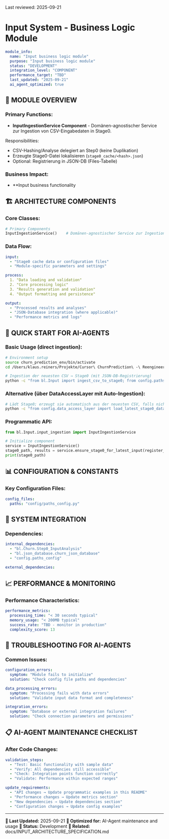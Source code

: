 Last reviewed: 2025-09-21

# Input System - Business Logic Module

```yaml
module_info:
  name: "Input business logic module"
  purpose: "Input business logic module"
  status: "DEVELOPMENT"
  integration_level: "COMPONENT"
  performance_target: "TBD"
  last_updated: "2025-09-21"
  ai_agent_optimized: true
```

## 🎯 **MODULE OVERVIEW**

### **Primary Functions:**
- **InputIngestionService Component** - Domänen-agnostischer Service zur Ingestion von CSV-Eingabedaten in Stage0.

Responsibilities:
- CSV-Hashing/Analyse delegiert an Step0 (keine Duplikation)
- Erzeugte Stage0-Datei lokalisieren (`stage0_cache/<hash>.json`)
- Optional: Registrierung in JSON-DB (Files-Tabelle)

### **Business Impact:**
- **Input business functionality

## 🏗️ **ARCHITECTURE COMPONENTS**

### **Core Classes:**
```python
# Primary Components
InputIngestionService()    # Domänen-agnostischer Service zur Ingestion von CSV-Eingabedaten in Stage0.
```

### **Data Flow:**
```yaml
input:
  - "Stage0 cache data or configuration files"
  - "Module-specific parameters and settings"

process:
  1. "Data loading and validation"
  2. "Core processing logic"
  3. "Results generation and validation"
  4. "Output formatting and persistence"

output:
  - "Processed results and analyses"
  - "JSON-Database integration (where applicable)"
  - "Performance metrics and logs"
```

## 🚀 **QUICK START FOR AI-AGENTS**

### **Basic Usage (direct ingestion):**
```bash
# Environment setup
source churn_prediction_env/bin/activate
cd /Users/klaus.reiners/Projekte/Cursor\ ChurnPrediction\ -\ Reengineering

# Ingestion der neuesten CSV → Stage0 (mit JSON-DB-Registrierung)
python -c "from bl.Input import ingest_csv_to_stage0; from config.paths_config import ProjectPaths as P; p=P.main_churn_data_file(); print(ingest_csv_to_stage0(p, register_in_json_db=True)[0])"
```

### **Alternative (über DataAccessLayer mit Auto-Ingestion):**
```bash
# Lädt Stage0; erzeugt sie automatisch aus der neuesten CSV, falls nicht vorhanden
python -c "from config.data_access_layer import load_latest_stage0_data; df=load_latest_stage0_data(); print(df.shape)"
```

### **Programmatic API:**
```python
from bl.Input.input_ingestion import InputIngestionService

# Initialize component
service = InputIngestionService()
stage0_path, results = service.ensure_stage0_for_latest_input(register_in_json_db=True)
print(stage0_path)
```

## 📊 **CONFIGURATION & CONSTANTS**

### **Key Configuration Files:**
```yaml
config_files:
  paths: "config/paths_config.py"
```

## 🔗 **SYSTEM INTEGRATION**

### **Dependencies:**
```yaml
internal_dependencies:
  - "bl.Churn.Step0_InputAnalysis"
  - "bl.json_database.churn_json_database"
  - "config.paths_config"

external_dependencies:
```

## 📈 **PERFORMANCE & MONITORING**

### **Performance Characteristics:**
```yaml
performance_metrics:
  processing_time: "< 30 seconds typical"
  memory_usage: "< 200MB typical"
  success_rate: "TBD - monitor in production"
  complexity_score: 13
```

## 🔧 **TROUBLESHOOTING FOR AI-AGENTS**

### **Common Issues:**
```yaml
configuration_errors:
  symptom: "Module fails to initialize"
  solution: "Check config file paths and dependencies"

data_processing_errors:
  symptom: "Processing fails with data errors"
  solution: "Validate input data format and completeness"

integration_errors:
  symptom: "Database or external integration failures"
  solution: "Check connection parameters and permissions"
```

## 📋 **AI-AGENT MAINTENANCE CHECKLIST**

### **After Code Changes:**
```yaml
validation_steps:
  - "Test: Basic functionality with sample data"
  - "Verify: All dependencies still accessible"
  - "Check: Integration points function correctly"
  - "Validate: Performance within expected ranges"

update_requirements:
  - "API changes → Update programmatic examples in this README"
  - "Performance changes → Update metrics section"
  - "New dependencies → Update dependencies section"
  - "Configuration changes → Update config examples"
```

---

**📅 Last Updated:** 2025-09-21
**🤖 Optimized for:** AI-Agent maintenance and usage
**🎯 Status:** Development
**🔗 Related:** docs/INPUT_ARCHITECTURE_SPECIFICATION.md